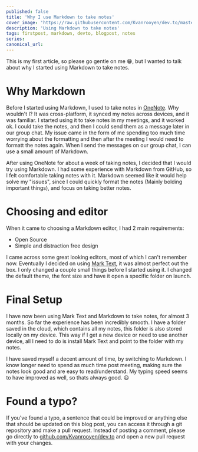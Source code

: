 ```yaml
---
published: false
title: 'Why I use Markdown to take notes'
cover_image: 'https://raw.githubusercontent.com/Kvanrooyen/dev.to/master/blog-posts/why-i-use-markdown-to-take-notes/assets/notes.jpg'
description: 'Using Markdown to take notes'
tags: firstpost, markdown, devto, blogpost, notes
series:
canonical_url:
---
```


This is my first article, so please go gentle on me :grin:, but I wanted to talk about why I started using Markdown to take notes.

# Why Markdown

Before I started using Markdown, I used to take notes in [OneNote](https://www.microsoft.com/en-ie/microsoft-365/onenote/digital-note-taking-app?rtc=1). Why wouldn't I? It was cross-platform, it synced my notes across devices, and it was familiar. I started using it to take notes in my meetings, and it worked ok. I could take the notes, and then I could send them as a message later in our group chat. My issue came in the form of me spending too much time worrying about the formatting and then after the meeting I would need to formatt the notes again. When I send the messages on our group chat, I can use a small amount of Markdown.

After using OneNote for about a week of taking notes, I decided that I would try using Markdown. I had some experience with Markdown from GitHub, so I felt comfortable taking notes with it. Markdown seemed like it would help solve my "issues", since I could quickly format the notes (Mainly bolding important things), and focus on taking better notes.

# Choosing and editor

When it came to choosing a Markdown editor, I had 2 main requirements:

- Open Source
- Simple and distraction free design

I came across some great looking editors, most of which I can't remember now. Eventually I decided on using [Mark Text](https://github.com/marktext/marktext), it was almost perfect out the box. I only changed a couple small things before I started using it. I changed the default theme, the font size and have it open a specific folder on launch.

# Final Setup

I have now been using Mark Text and Markdown to take notes, for almost 3 months. So far the experience has been incredibly smooth. I have a folder saved in the cloud, which contains all my notes, this folder is also stored locally on my device. This way if I get a new device or need to use another device, all I need to do is install Mark Text and point to the folder with my notes.

I have saved myself a decent amount of time, by switching to Markdown. I know longer need to spend as much time post meeting, making sure the notes look good and are easy to read/understand. My typing speed seems to have improved as well, so thats always good. :smiley:

# Found a typo?

If you've found a typo, a sentence that could be improved or anything else that should be updated on this blog post, you can access it through a git repository and make a pull request. Instead of posting a comment, please go directly to [github.com/Kvanrooyen/dev.to](https://github.com/Kvanrooyen/dev.to) and open a new pull request with your changes.
